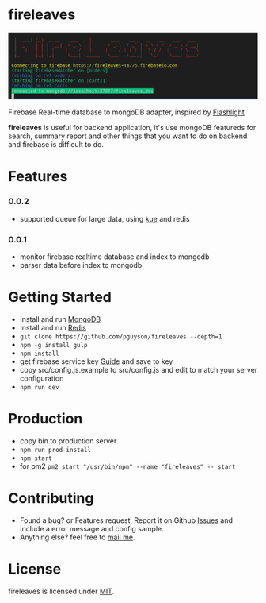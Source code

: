 # fireleaves

![Screenshot](https://github.com/nukung/fireleaves/raw/master/screenshot.png)

Firebase Real-time database to mongoDB adapter, inspired by [Flashlight](https://github.com/firebase/flashlight)

**fireleaves** is useful for backend application, it's use mongoDB featureds for search, summary report and other things that you want to do on backend and firebase is difficult to do.

# Features

### 0.0.2
 - supported queue for large data, using [kue](https://github.com/Automattic/kue) and redis

### 0.0.1
- monitor firebase realtime database and index to mongodb
- parser data before index to mongodb

# Getting Started
- Install and run [MongoDB](https://www.mongodb.com/)
- Install and run [Redis](https://redis.io/)
- `git clone https://github.com/pguyson/fireleaves --depth=1`
- `npm -g install gulp`
- `npm install`
- get firebase service key [Guide](https://firebase.google.com/docs/admin/setup) and save to key
- copy src/config.js.example to src/config.js and edit to match your server configuration
- `npm run dev`

# Production
- copy bin to production server
- `npm run prod-install`
- `npm start`
- for pm2 `pm2 start "/usr/bin/npm" --name "fireleaves" -- start`

# Contributing
- Found a bug? or Features request, Report it on Github [Issues](https://github.com/pguyson/fireleaves/issues) and include a error message and config sample.
- Anything else? feel free to [mail me](mailto:me@panu.rocks).


# License
fireleaves is licensed under [MIT](https://github.com/pguyson/fireleaves/blob/master/LICENSE).
